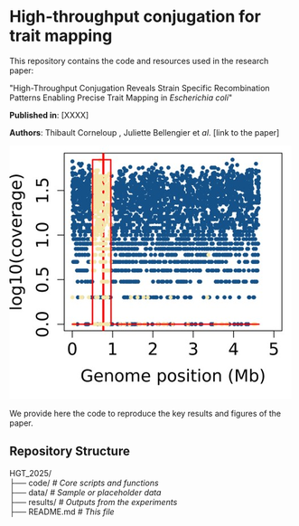 # High-throughput conjugation for trait mapping

This repository contains the code and resources used in the research paper:

"High-Throughput Conjugation Reveals Strain Specific Recombination Patterns Enabling Precise Trait Mapping in *Escherichia coli*"

**Published in**: [XXXX]

**Authors**: Thibault Corneloup , Juliette Bellengier et *al*. [link to the paper]  

![figure](rec25.jpg)  

We provide here the code to reproduce the key results and figures of the paper.

## Repository Structure
HGT_2025/  
├── code/            *# Core scripts and functions*   
├── data/            *# Sample or placeholder data*  
├── results/         *# Outputs from the experiments*  
├── README.md        *# This file*    

